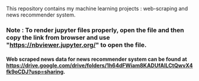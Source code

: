 This repository contains my machine learning projects : web-scraping and news recommender system.

### Note : To render jupyter files properly, open the file and then copy the link from browser and use "https://nbviewer.jupyter.org/" to open the file.
#### Web scraped news data for news recommender system can be found at https://drive.google.com/drive/folders/1h64dFWiam8KADUfAILCtQwvX4fk9oCDJ?usp=sharing.
